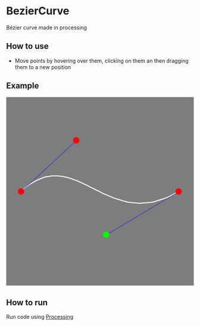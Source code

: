 # BezierCurve
 Bézier curve made in processing

 ## How to use

- Move points by hovering over them, clicking on them an then dragging them to a new position

## Example

![Alt Text](/example.png)

## How to run
Run code using [Processing](https://processing.org/)
